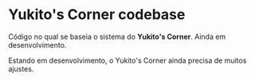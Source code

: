 # Yukito's Corner codebase

Código no qual se baseia o sistema do **Yukito's Corner**. Ainda em desenvolvimento.

Estando em desenvolvimento, o Yukito's Corner ainda precisa de muitos ajustes.
